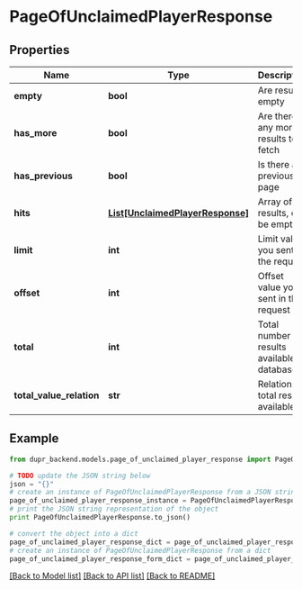 # PageOfUnclaimedPlayerResponse


## Properties
Name | Type | Description | Notes
------------ | ------------- | ------------- | -------------
**empty** | **bool** | Are results empty | 
**has_more** | **bool** | Are there any more results to fetch | 
**has_previous** | **bool** | Is there any previous page | 
**hits** | [**List[UnclaimedPlayerResponse]**](UnclaimedPlayerResponse.md) | Array of results, can be empty. | [optional] 
**limit** | **int** | Limit value you sent in the request | 
**offset** | **int** | Offset value you sent in the request | 
**total** | **int** | Total number of results available in database | 
**total_value_relation** | **str** | Relation to total results available. | 

## Example

```python
from dupr_backend.models.page_of_unclaimed_player_response import PageOfUnclaimedPlayerResponse

# TODO update the JSON string below
json = "{}"
# create an instance of PageOfUnclaimedPlayerResponse from a JSON string
page_of_unclaimed_player_response_instance = PageOfUnclaimedPlayerResponse.from_json(json)
# print the JSON string representation of the object
print PageOfUnclaimedPlayerResponse.to_json()

# convert the object into a dict
page_of_unclaimed_player_response_dict = page_of_unclaimed_player_response_instance.to_dict()
# create an instance of PageOfUnclaimedPlayerResponse from a dict
page_of_unclaimed_player_response_form_dict = page_of_unclaimed_player_response.from_dict(page_of_unclaimed_player_response_dict)
```
[[Back to Model list]](../README.md#documentation-for-models) [[Back to API list]](../README.md#documentation-for-api-endpoints) [[Back to README]](../README.md)


